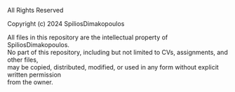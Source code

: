 All Rights Reserved  

Copyright (c) 2024 SpiliosDimakopoulos 

All files in this repository are the intellectual property of SpiliosDimakopoulos.  
No part of this repository, including but not limited to CVs, assignments, and other files,  
may be copied, distributed, modified, or used in any form without explicit written permission  
from the owner.  

